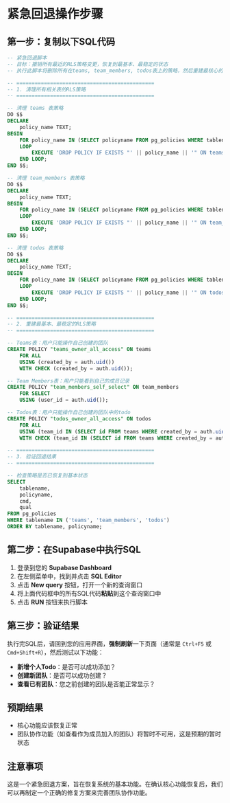 # 紧急回退操作步骤

## 第一步：复制以下SQL代码

```sql
-- 紧急回退脚本
-- 目标：撤销所有最近的RLS策略变更，恢复到最基本、最稳定的状态
-- 执行此脚本将删除所有在teams, team_members, todos表上的策略，然后重建最核心的策略

-- =============================================
-- 1. 清理所有相关表的RLS策略
-- =============================================

-- 清理 teams 表策略
DO $$
DECLARE
    policy_name TEXT;
BEGIN
    FOR policy_name IN (SELECT policyname FROM pg_policies WHERE tablename = 'teams')
    LOOP
        EXECUTE 'DROP POLICY IF EXISTS "' || policy_name || '" ON teams;';
    END LOOP;
END $$;

-- 清理 team_members 表策略
DO $$
DECLARE
    policy_name TEXT;
BEGIN
    FOR policy_name IN (SELECT policyname FROM pg_policies WHERE tablename = 'team_members')
    LOOP
        EXECUTE 'DROP POLICY IF EXISTS "' || policy_name || '" ON team_members;';
    END LOOP;
END $$;

-- 清理 todos 表策略
DO $$
DECLARE
    policy_name TEXT;
BEGIN
    FOR policy_name IN (SELECT policyname FROM pg_policies WHERE tablename = 'todos')
    LOOP
        EXECUTE 'DROP POLICY IF EXISTS "' || policy_name || '" ON todos;';
    END LOOP;
END $$;

-- =============================================
-- 2. 重建最基本、最稳定的RLS策略
-- =============================================

-- Teams表：用户只能操作自己创建的团队
CREATE POLICY "teams_owner_all_access" ON teams
    FOR ALL
    USING (created_by = auth.uid())
    WITH CHECK (created_by = auth.uid());

-- Team Members表：用户只能看到自己的成员记录
CREATE POLICY "team_members_self_select" ON team_members
    FOR SELECT
    USING (user_id = auth.uid());

-- Todos表：用户只能操作自己创建的团队中的todo
CREATE POLICY "todos_owner_all_access" ON todos
    FOR ALL
    USING (team_id IN (SELECT id FROM teams WHERE created_by = auth.uid()))
    WITH CHECK (team_id IN (SELECT id FROM teams WHERE created_by = auth.uid()));

-- =============================================
-- 3. 验证回退结果
-- =============================================

-- 检查策略是否已恢复到基本状态
SELECT 
    tablename,
    policyname,
    cmd,
    qual
FROM pg_policies 
WHERE tablename IN ('teams', 'team_members', 'todos')
ORDER BY tablename, policyname;
```

## 第二步：在Supabase中执行SQL

1. 登录到您的 **Supabase Dashboard**
2. 在左侧菜单中，找到并点击 **SQL Editor**
3. 点击 **New query** 按钮，打开一个新的查询窗口
4. 将上面代码框中的所有SQL代码**粘贴**到这个查询窗口中
5. 点击 **RUN** 按钮来执行脚本

## 第三步：验证结果

执行完SQL后，请回到您的应用界面，**强制刷新**一下页面（通常是 `Ctrl+F5` 或 `Cmd+Shift+R`），然后测试以下功能：

* **新增个人Todo**：是否可以成功添加？
* **创建新团队**：是否可以成功创建？
* **查看已有团队**：您之前创建的团队是否能正常显示？

## 预期结果

* 核心功能应该恢复正常
* 团队协作功能（如查看作为成员加入的团队）将暂时不可用，这是预期的暂时状态

## 注意事项

这是一个紧急回退方案，旨在恢复系统的基本功能。在确认核心功能恢复后，我们可以再制定一个正确的修复方案来完善团队协作功能。